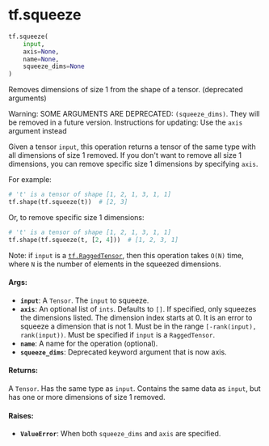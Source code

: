 <div itemscope itemtype="http://developers.google.com/ReferenceObject">
<meta itemprop="name" content="tf.squeeze" />
<meta itemprop="path" content="Stable" />
</div>

# tf.squeeze

``` python
tf.squeeze(
    input,
    axis=None,
    name=None,
    squeeze_dims=None
)
```

Removes dimensions of size 1 from the shape of a tensor. (deprecated arguments)

Warning: SOME ARGUMENTS ARE DEPRECATED: `(squeeze_dims)`. They will be removed in a future version.
Instructions for updating:
Use the `axis` argument instead

Given a tensor `input`, this operation returns a tensor of the same type with
all dimensions of size 1 removed. If you don't want to remove all size 1
dimensions, you can remove specific size 1 dimensions by specifying
`axis`.

For example:

```python
# 't' is a tensor of shape [1, 2, 1, 3, 1, 1]
tf.shape(tf.squeeze(t))  # [2, 3]
```

Or, to remove specific size 1 dimensions:

```python
# 't' is a tensor of shape [1, 2, 1, 3, 1, 1]
tf.shape(tf.squeeze(t, [2, 4]))  # [1, 2, 3, 1]
```

Note: if `input` is a <a href="../tf/RaggedTensor.md"><code>tf.RaggedTensor</code></a>, then this operation takes `O(N)`
time, where `N` is the number of elements in the squeezed dimensions.

#### Args:

* <b>`input`</b>: A `Tensor`. The `input` to squeeze.
* <b>`axis`</b>: An optional list of `ints`. Defaults to `[]`. If specified, only
    squeezes the dimensions listed. The dimension index starts at 0. It is an
    error to squeeze a dimension that is not 1. Must be in the range
    `[-rank(input), rank(input))`.
    Must be specified if `input` is a `RaggedTensor`.
* <b>`name`</b>: A name for the operation (optional).
* <b>`squeeze_dims`</b>: Deprecated keyword argument that is now axis.


#### Returns:

A `Tensor`. Has the same type as `input`.
Contains the same data as `input`, but has one or more dimensions of
size 1 removed.


#### Raises:

* <b>`ValueError`</b>: When both `squeeze_dims` and `axis` are specified.